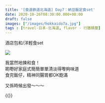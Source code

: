 ```yaml
---
title: '[食道鉄道北海道] Day7：納豆飯定食set'
date: 2020-10-26T08:30:00.000+08:00
draft: false
images: ["/images/hokkaido7a.jpg"]
tags : [travel-日本-北海道, flavor - 行膳積腹]
---
```

 
酒店包和/洋輕食set

![](/images/hokkaido7a.jpg)

我當然地揀和食！  
啲嘢好家庭式簡簡單單清淡得嚟夠味道  
食完飯仔，精神同腸胃都OK飽滿  
  
又係時候出發～～～  

{{<hokkaido>}}
